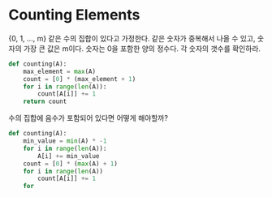 # Counting Elements

{0, 1, ..., m} 같은 수의 집합이 있다고 가정한다.
같은 숫자가 중복해서 나올 수 있고, 숫자의 가장 큰 값은 m이다.
숫자는 0을 포함한 양의 정수다.
각 숫자의 갯수를 확인하라.

```py
def counting(A):
    max_element = max(A)
    count = [0] * (max_element + 1)
    for i in range(len(A)):
        count[A[i]] += 1
    return count
```

수의 집합에 음수가 포함되어 있다면 어떻게 해야할까?

```py
def counting(A):
    min_value = min(A) * -1
    for i in range(len(A)):
        A[i] += min_value
    count = [0] * (max(A) + 1)
    for i in range(len(A))
        count[A[i]] += 1
    for 
```